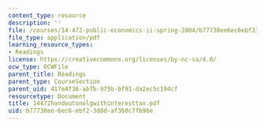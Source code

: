 ```yaml
---
content_type: resource
description: ''
file: /courses/14-472-public-economics-ii-spring-2004/b77738ee6ec6ebf23d8daf360c7fb96e_14472handoutonolgwithinteresttax.pdf
file_type: application/pdf
learning_resource_types:
- Readings
license: https://creativecommons.org/licenses/by-nc-sa/4.0/
ocw_type: OCWFile
parent_title: Readings
parent_type: CourseSection
parent_uid: 417e4f36-ab7b-975b-bf91-da2ec5c194cf
resourcetype: Document
title: 14472handoutonolgwithinteresttax.pdf
uid: b77738ee-6ec6-ebf2-3d8d-af360c7fb96e
---
```

